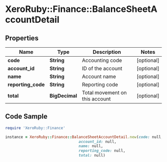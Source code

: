 # XeroRuby::Finance::BalanceSheetAccountDetail

## Properties

Name | Type | Description | Notes
------------ | ------------- | ------------- | -------------
**code** | **String** | Accounting code | [optional] 
**account_id** | **String** | ID of the account | [optional] 
**name** | **String** | Account name | [optional] 
**reporting_code** | **String** | Reporting code | [optional] 
**total** | **BigDecimal** | Total movement on this account | [optional] 

## Code Sample

```ruby
require 'XeroRuby::Finance'

instance = XeroRuby::Finance::BalanceSheetAccountDetail.new(code: null,
                                 account_id: null,
                                 name: null,
                                 reporting_code: null,
                                 total: null)
```


